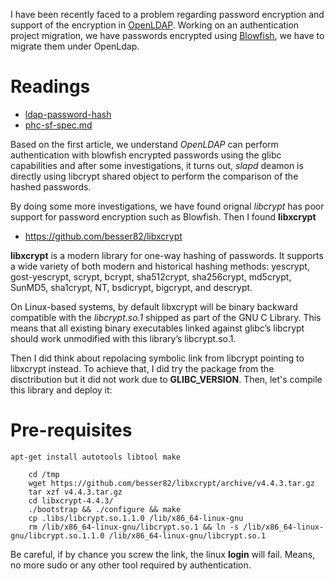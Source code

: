 <!--
.. title: OpenLDAP + Blowfish hashes
.. slug: openldap_blowfish
.. date: 2019-03-22 23:57:03 UTC
.. tags: openldap, blowfish
.. category: devops
.. link: 
.. description: How to make openldap working with blowfish hashes
.. type: text
-->

I have been recently faced to a problem regarding password encryption and support of the encryption in [OpenLDAP](https://www.openldap.org/). Working on an authentication project migration, we have passwords encrypted using [Blowfish](https://en.wikipedia.org/wiki/Blowfish_(cipher)), we have to migrate them under OpenLdap.

<!-- TEASER_END -->

# Readings
  * [ldap-password-hash](https://www.redpill-linpro.com/techblog/2016/08/16/ldap-password-hash.html)
  * [phc-sf-spec.md](https://github.com/P-H-C/phc-string-format/blob/master/phc-sf-spec.md)


Based on the first article, we understand *OpenLDAP* can perform authentication with blowfish encrypted passwords using the glibc capabilities and after some investigations, it turns out, *slapd* deamon is directly using libcrypt shared object to perform the comparison of the hashed passwords.

By doing some more investigations, we have found orignal *libcrypt* has poor support for password encryption such as Blowfish. Then I found **libxcrypt**
  * https://github.com/besser82/libxcrypt


**libxcrypt** is a modern library for one-way hashing of passwords. It supports a wide variety of both modern and historical hashing methods: yescrypt, gost-yescrypt, scrypt, bcrypt, sha512crypt, sha256crypt, md5crypt, SunMD5, sha1crypt, NT, bsdicrypt, bigcrypt, and descrypt.

On Linux-based systems, by default libxcrypt will be binary backward compatible with the *libcrypt.so.1* shipped as part of the GNU C Library. This means that all existing binary executables linked against glibc’s libcrypt should work unmodified with this library’s libcrypt.so.1.

Then I did think about repolacing symbolic link from libcrypt pointing to libxcrypt instead. To achieve that, I did try the package from the disctribution but it did not work due to **GLIBC_VERSION**. Then, let's compile this library and deploy it:

# Pre-requisites

```shell
apt-get install autotools libtool make
```

```shell
    cd /tmp
    wget https://github.com/besser82/libxcrypt/archive/v4.4.3.tar.gz
    tar xzf v4.4.3.tar.gz
    cd libxcrypt-4.4.3/
    ./bootstrap && ./configure && make
    cp .libs/libcrypt.so.1.1.0 /lib/x86_64-linux-gnu
    rm /lib/x86_64-linux-gnu/libcrypt.so.1 && ln -s /lib/x86_64-linux-gnu/libcrypt.so.1.1.0 /lib/x86_64-linux-gnu/libcrypt.so.1
```

Be careful, if by chance you screw the link, the linux **login** will fail. Means, no more sudo or any other tool required by authentication.